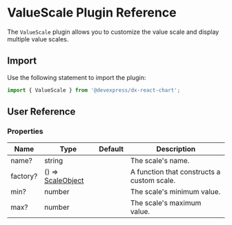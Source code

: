 # ValueScale Plugin Reference

The `ValueScale` plugin allows you to customize the value scale and display multiple value scales.

## Import

Use the following statement to import the plugin:

```js
import { ValueScale } from '@devexpress/dx-react-chart';
```

## User Reference

### Properties

Name | Type | Default | Description
-----|------|---------|------------
name? | string | | The scale's name.
factory? | () => [ScaleObject](./argument-scale.md#scaleobject) | | A function that constructs a custom scale.
min? | number | | The scale's minimum value.
max? | number | | The scale's maximum value.
